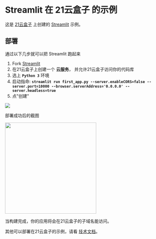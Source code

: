 # Streamlit 在 21云盒子 的示例

这是 [21云盒子](http://www.21yunbox.com/) 上创建的 [Streamlit](https://www.streamlit.io/) 示例。

## 部署

通过以下几步就可以把 Streamlit 跑起来

1. Fork [Streamlit](https://github.com/tobyglei/hello-streamlit)
2. 在21云盒子上创建一个 **云服务**， 并允许21云盒子访问你的代码库
3. 选上 **`Python 3`** 环境
4. 启动指命:  **`streamlit run first_app.py --server.enableCORS=false --server.port=10000 --browser.serverAddress='0.0.0.0' --server.headless=true `**
5. 点"创建"

<img src="screenshot.png">

部署成功后的截图

<img src="https://21box-assets.oss-cn-beijing.aliyuncs.com/deployed_result.png" width="300px">

当构建完成，你的应用将会在21云盒子的子域名能访问。

其他可以部署在21云盒子的示例，请看 [技术文档](https://www.21yunbox.com/docs/v2/)。